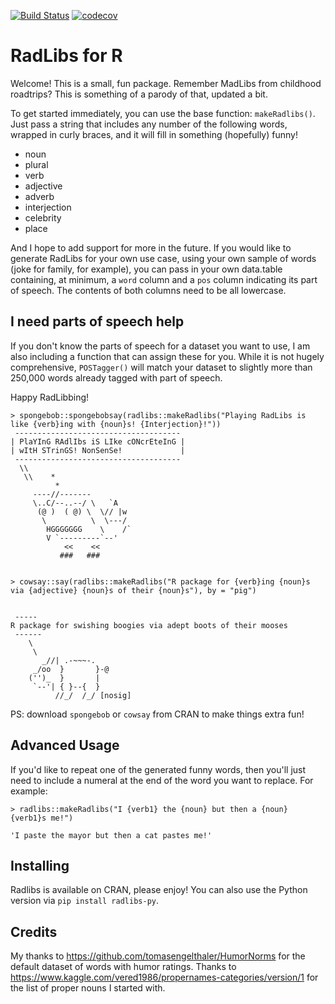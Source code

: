 [![Build Status](https://travis-ci.org/skirmer/radlibs.svg?branch=master)](https://travis-ci.org/skirmer/radlibs) 
[![codecov](https://codecov.io/gh/skirmer/radlibs/branch/master/graph/badge.svg)](https://codecov.io/gh/skirmer/radlibs)

# RadLibs for R

Welcome! This is a small, fun package. Remember MadLibs from childhood roadtrips? This is something of 
a parody of that, updated a bit.

To get started immediately, you can use the base function: `makeRadlibs()`. Just pass a string that
includes any number of the following words, wrapped in curly braces, and it will fill in something (hopefully) funny!

* noun
* plural
* verb
* adjective
* adverb
* interjection
* celebrity
* place

And I hope to add support for more in the future. If you would like to generate RadLibs for your 
own use case, using your own sample of words (joke for family, for example), you can pass in your own
data.table containing, at minimum, a `word` column and a `pos` column indicating its part of speech. 
The contents of both columns need to be all lowercase.

## I need parts of speech help

If you don't know the parts of speech for a dataset you want to use, I am also including a 
function that can assign these for you. While it is not hugely comprehensive, `POSTagger()` will match your dataset to slightly more than 250,000 words already tagged with part of speech. 

Happy RadLibbing!

```
> spongebob::spongebobsay(radlibs::makeRadlibs("Playing RadLibs is like {verb}ing with {noun}s! {Interjection}!"))
 ------------------------------------- 
| PlaYInG RAdlIbs iS LIke cONcrEteInG |
| wItH STrinGS! NonSenSe!             |
 ------------------------------------- 
  \\
   \\    *
          *
     ----//-------
     \..C/--..--/ \   `A
      (@ )  ( @) \  \// |w
       \          \  \---/
        HGGGGGGG    \    /`
        V `---------`--'
            <<    <<
           ###   ###
           
```

```
> cowsay::say(radlibs::makeRadlibs("R package for {verb}ing {noun}s via {adjective} {noun}s of their {noun}s"), by = "pig")


 ----- 
R package for swishing boogies via adept boots of their mooses 
 ------ 
    \   
     \
       _//| .-~~~-.
     _/oo  }       }-@
    ('')_  }       |
     `--'| { }--{  }
          //_/  /_/ [nosig]
```
PS: download `spongebob` or `cowsay` from CRAN to make things extra fun!

## Advanced Usage

If you'd like to repeat one of the generated funny words, then you'll just need to include a numeral at the end of the word you want to replace. For example:

```
> radlibs::makeRadlibs("I {verb1} the {noun} but then a {noun} {verb1}s me!")

'I paste the mayor but then a cat pastes me!'
```

## Installing

Radlibs is available on CRAN, please enjoy! You can also use the Python version via `pip install radlibs-py`. 


## Credits

My thanks to https://github.com/tomasengelthaler/HumorNorms for the default dataset of words with 
humor ratings. Thanks to https://www.kaggle.com/vered1986/propernames-categories/version/1 for 
the list of proper nouns I started with.
